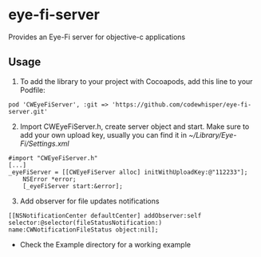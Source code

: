 eye-fi-server
=============

Provides an Eye-Fi server for objective-c applications

## Usage
1. To add the library to your project with Cocoapods, add this line to your Podfile:
```
pod 'CWEyeFiServer', :git => 'https://github.com/codewhisper/eye-fi-server.git'
```

2. Import CWEyeFiServer.h, create server object and start. Make sure to add your
own upload key, usually you can find it in _~/Library/Eye-Fi/Settings.xml_
```objc
#import "CWEyeFiServer.h"
[...]
_eyeFiServer = [[CWEyeFiServer alloc] initWithUploadKey:@"112233"];
    NSError *error;
    [_eyeFiServer start:&error];
```

3. Add observer for file updates notifications
```
[[NSNotificationCenter defaultCenter] addObserver:self selector:@selector(fileStatusNotification:) name:CWNotificationFileStatus object:nil];
```

* Check the Example directory for a working example
